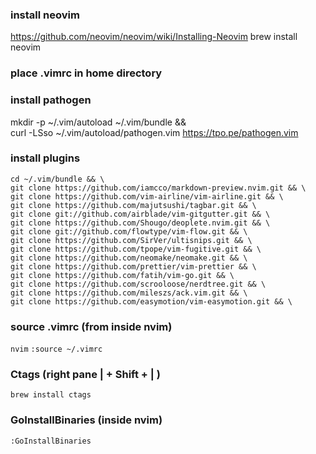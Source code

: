 ### install neovim

https://github.com/neovim/neovim/wiki/Installing-Neovim
brew install neovim

### place .vimrc in home directory

### install pathogen
mkdir -p ~/.vim/autoload ~/.vim/bundle && \
curl -LSso ~/.vim/autoload/pathogen.vim https://tpo.pe/pathogen.vim

### install plugins 
```
cd ~/.vim/bundle && \
git clone https://github.com/iamcco/markdown-preview.nvim.git && \
git clone https://github.com/vim-airline/vim-airline.git && \
git clone https://github.com/majutsushi/tagbar.git && \
git clone git://github.com/airblade/vim-gitgutter.git && \
git clone https://github.com/Shougo/deoplete.nvim.git && \
git clone git://github.com/flowtype/vim-flow.git && \
git clone https://github.com/SirVer/ultisnips.git && \
git clone https://github.com/tpope/vim-fugitive.git && \
git clone https://github.com/neomake/neomake.git && \
git clone https://github.com/prettier/vim-prettier && \
git clone https://github.com/fatih/vim-go.git && \
git clone https://github.com/scrooloose/nerdtree.git && \
git clone https://github.com/mileszs/ack.vim.git && \
git clone https://github.com/easymotion/vim-easymotion.git && \
```

### source .vimrc (from inside nvim)
`nvim`
`:source ~/.vimrc`


### Ctags (right pane | + Shift + | )
`brew install ctags`

### GoInstallBinaries (inside nvim)
`:GoInstallBinaries`
